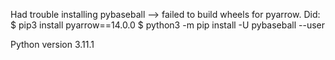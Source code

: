 Had trouble installing pybaseball --> failed to build wheels for pyarrow. Did:
$ pip3 install pyarrow==14.0.0
$ python3 -m pip install -U pybaseball --user

Python version 3.11.1
